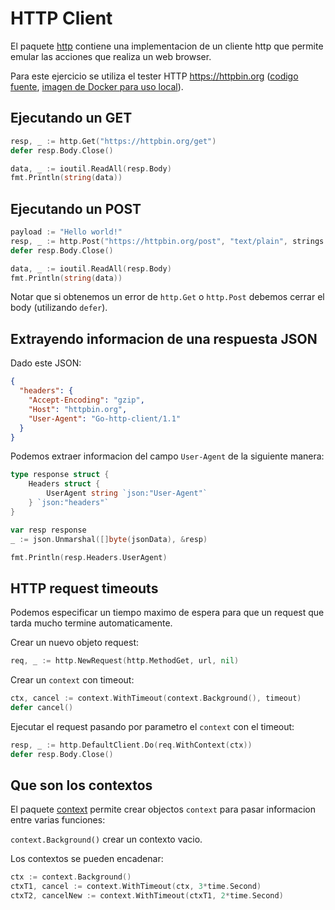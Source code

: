 # HTTP Client

El paquete [http](https://golang.org/pkg/net/http/) contiene una
implementacion de un cliente http que permite emular las acciones que
realiza un web browser.

Para este ejercicio se utiliza el tester HTTP https://httpbin.org
([codigo fuente](https://github.com/postmanlabs/httpbin), [imagen de
Docker para uso
local](https://hub.docker.com/r/kennethreitz/httpbin/)).

## Ejecutando un GET

```go
resp, _ := http.Get("https://httpbin.org/get")
defer resp.Body.Close()

data, _ := ioutil.ReadAll(resp.Body)
fmt.Println(string(data))
```

## Ejecutando un POST

```go
payload := "Hello world!"
resp, _ := http.Post("https://httpbin.org/post", "text/plain", strings.NewReader(payload))
defer resp.Body.Close()

data, _ := ioutil.ReadAll(resp.Body)
fmt.Println(string(data))
```

Notar que si obtenemos un error de `http.Get` o `http.Post` debemos
cerrar el body (utilizando `defer`).

## Extrayendo informacion de una respuesta JSON

Dado este JSON:

```json
{
  "headers": {
    "Accept-Encoding": "gzip",
    "Host": "httpbin.org",
    "User-Agent": "Go-http-client/1.1"
  }
}
```

Podemos extraer informacion del campo `User-Agent` de la siguiente
manera:

```go
type response struct {
	Headers struct {
		UserAgent string `json:"User-Agent"`
	} `json:"headers"`
}

var resp response
_ := json.Unmarshal([]byte(jsonData), &resp)

fmt.Println(resp.Headers.UserAgent)
```

## HTTP request timeouts

Podemos especificar un tiempo maximo de espera para que un request que
tarda mucho termine automaticamente.

Crear un nuevo objeto request:

```go
req, _ := http.NewRequest(http.MethodGet, url, nil)
```

Crear un `context` con timeout:

```go
ctx, cancel := context.WithTimeout(context.Background(), timeout)
defer cancel()
```

Ejecutar el request pasando por parametro el `context` con el timeout:

```go
resp, _ := http.DefaultClient.Do(req.WithContext(ctx))
defer resp.Body.Close()
```

## Que son los contextos

El paquete [context](https://golang.org/pkg/context/) permite crear
objectos `context` para pasar informacion entre varias funciones:

`context.Background()` crear un contexto vacio.

Los contextos se pueden encadenar:

```go
ctx := context.Background()
ctxT1, cancel := context.WithTimeout(ctx, 3*time.Second)
ctxT2, cancelNew := context.WithTimeout(ctxT1, 2*time.Second)
```
